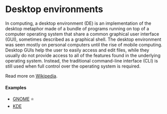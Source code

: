 # Desktop environments

In computing, a desktop environment (DE) is an implementation of the desktop metaphor made of a bundle of programs running on top of a computer operating system that share a common graphical user interface (GUI), sometimes described as a graphical shell. The desktop environment was seen mostly on personal computers until the rise of mobile computing. Desktop GUIs help the user to easily access and edit files, while they usually do not provide access to all of the features found in the underlying operating system. Instead, the traditional command-line interface (CLI) is still used when full control over the operating system is required.

Read more on [Wikipedia](https://en.wikipedia.org/wiki/Desktop_environment).

#### Examples
- [GNOME](gnome.md) ⭐
- [KDE](https://kde.org)
